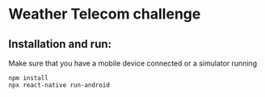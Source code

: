# Weather Telecom challenge

## Installation and run:

Make sure that you have a mobile device connected or a simulator running

```
npm install
npx react-native run-android
```
